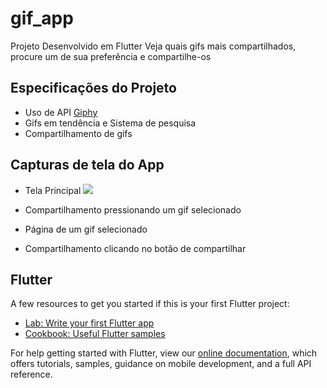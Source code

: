 # gif_app

Projeto Desenvolvido em Flutter
Veja quais gifs mais compartilhados, procure um de sua preferência e compartilhe-os

## Especificações do Projeto

- Uso de API [Giphy](https://giphy.com/)
- Gifs em tendência e Sistema de pesquisa
- Compartilhamento de gifs

## Capturas de tela do App

- Tela Principal
![](https://drive.google.com/file/d/1MtifiHdt6QfTzr5tqSr4jVIG46lM1BbK/view?usp=sharing)

- Compartilhamento pressionando um gif selecionado

- Página de um gif selecionado

- Compartilhamento clicando no botão de compartilhar


## Flutter

A few resources to get you started if this is your first Flutter project:

- [Lab: Write your first Flutter app](https://flutter.dev/docs/get-started/codelab)
- [Cookbook: Useful Flutter samples](https://flutter.dev/docs/cookbook)

For help getting started with Flutter, view our
[online documentation](https://flutter.dev/docs), which offers tutorials,
samples, guidance on mobile development, and a full API reference.
